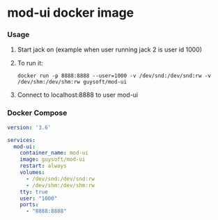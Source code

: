 mod-ui docker image
===================

### Usage

1. Start jack on (example when user running jack 2 is user id 1000)
2. To run it:

    ```
    docker run -p 8888:8888 --user=1000 -v /dev/snd:/dev/snd:rw -v /dev/shm:/dev/shm:rw guysoft/mod-ui
    ```

3. Connect to localhost:8888 to user mod-ui
    
### Docker Compose

```yaml
version: '3.6'

services:
  mod-ui:
    container_name: mod-ui
    image: guysoft/mod-ui
    restart: always
    volumes:
      - /dev/snd:/dev/snd:rw
      - /dev/shm:/dev/shm:rw
    tty: true
    user: "1000"
    ports:
      - "8888:8888"

```

